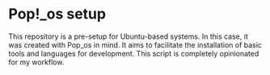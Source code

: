 # Pop!_os setup

This repository is a pre-setup for Ubuntu-based systems. In this case, it was created with Pop_os in mind. It aims to facilitate the installation of basic tools and languages ​​for development. This script is completely opinionated for my workflow.